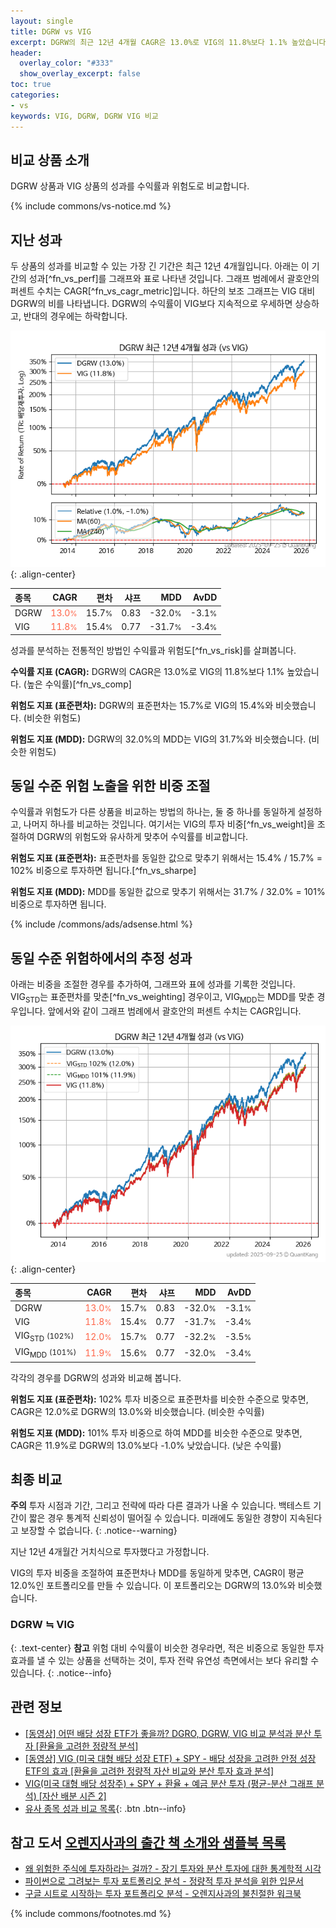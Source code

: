 ```yaml
---
layout: single
title: DGRW vs VIG
excerpt: DGRW의 최근 12년 4개월 CAGR은 13.0%로 VIG의 11.8%보다 1.1% 높았습니다.
header:
  overlay_color: "#333"
  show_overlay_excerpt: false
toc: true
categories:
- vs
keywords: VIG, DGRW, DGRW VIG 비교
---
```


## 비교 상품 소개


DGRW 상품과 VIG 상품의 성과를 수익률과 위험도로 비교합니다.





{% include commons/vs-notice.md %}

## 지난 성과

두 상품의 성과를 비교할 수 있는 가장 긴 기간은 최근 12년 4개월입니다. 아래는 이 기간의 성과[^fn_vs_perf]를 그래프와 표로 나타낸 것입니다.
그래프 범례에서 괄호안의 퍼센트 수치는 CAGR[^fn_vs_cagr_metric]입니다.
하단의 보조 그래프는 VIG 대비 DGRW의 비를 나타냅니다.
DGRW의 수익률이 VIG보다 지속적으로 우세하면 상승하고, 반대의 경우에는 하락합니다.

![DGRW](/vs/images/dgrw-vs-vig_dual.png){: .align-center}

| **종목** | **CAGR** | **편차** | **샤프** | **MDD** | **AvDD** |
| :------------ | ------: | -----------: | -------: | ------: | -------: |
| DGRW | <span style="color: tomato">13.0<small>%</small></span> | 15.7<small>%</small> | 0.83 | -32.0<small>%</small> | -3.1<small>%</small> |
| VIG | <span style="color: tomato">11.8<small>%</small></span> | 15.4<small>%</small> | 0.77 | -31.7<small>%</small> | -3.4<small>%</small> |

<!-- more -->


성과를 분석하는 전통적인 방법인 수익률과 위험도[^fn_vs_risk]를 살펴봅니다.

**수익률 지표 (CAGR):** DGRW의 CAGR은 13.0%로 VIG의 11.8%보다 1.1% 높았습니다. (높은 수익률)[^fn_vs_comp]

**위험도 지표 (표준편차):** DGRW의 표준편차는 15.7%로 VIG의 15.4%와 비슷했습니다. (비슷한 위험도)

**위험도 지표 (MDD):** DGRW의 32.0%의 MDD는 VIG의 31.7%와 비슷했습니다. (비슷한 위험도)



## 동일 수준 위험 노출을 위한 비중 조절

수익률과 위험도가 다른 상품을 비교하는 방법의 하나는, 둘 중 하나를 동일하게 설정하고, 나머지 하나를 비교하는 것입니다.
여기서는 VIG의 투자 비중[^fn_vs_weight]을 조절하여 DGRW의 위험도와 유사하게 맞추어 수익률를 비교합니다.

**위험도 지표 (표준편차):** 표준편차를 동일한 값으로 맞추기 위해서는 15.4% / 15.7% = 102% 비중으로 투자하면 됩니다.[^fn_vs_sharpe]

**위험도 지표 (MDD):** MDD를 동일한 값으로 맞추기 위해서는 31.7% / 32.0% = 101% 비중으로 투자하면 됩니다.


{% include /commons/ads/adsense.html %}



## 동일 수준 위험하에서의 추정 성과

아래는 비중을 조절한 경우를 추가하여, 그래프와 표에 성과를 기록한 것입니다.
VIG<sub>STD</sub>는 표준편차를 맞춘[^fn_vs_weighting] 경우이고, VIG<sub>MDD</sub>는 MDD를 맞춘 경우입니다.
앞에서와 같이 그래프 범례에서 괄호안의 퍼센트 수치는 CAGR입니다.


![DGRW](/vs/images/dgrw-vs-vig.png){: .align-center}



| **종목** | **CAGR** | **편차** | **샤프** | **MDD** | **AvDD** |
| :------------ | ------: | -----------: | -------: | ------: | -------: |
| DGRW | <span style="color: tomato">13.0<small>%</small></span> | 15.7<small>%</small> | 0.83 | -32.0<small>%</small> | -3.1<small>%</small> |
| VIG | <span style="color: tomato">11.8<small>%</small></span> | 15.4<small>%</small> | 0.77 | -31.7<small>%</small> | -3.4<small>%</small> |
| VIG<sub>STD</sub> <small>(102%)</small> | <span style="color: tomato">12.0<small>%</small></span> | 15.7<small>%</small> | 0.77 | -32.2<small>%</small> | -3.5<small>%</small> |
| VIG<sub>MDD</sub> <small>(101%)</small> | <span style="color: tomato">11.9<small>%</small></span> | 15.6<small>%</small> | 0.77 | -32.0<small>%</small> | -3.4<small>%</small> |



각각의 경우를 DGRW의 성과와 비교해 봅니다.

**위험도 지표 (표준편차):** 102% 투자 비중으로 표준편차를 비슷한 수준으로 맞추면, CAGR은 12.0%로 DGRW의 13.0%와 비슷했습니다. (비슷한 수익률)

**위험도 지표 (MDD):** 101% 투자 비중으로 하여 MDD를 비슷한 수준으로 맞추면, CAGR은 11.9%로 DGRW의 13.0%보다 -1.0% 낮았습니다. (낮은 수익률)




## 최종 비교

**주의** 투자 시점과 기간, 그리고 전략에 따라 다른 결과가 나올 수 있습니다. 백테스트 기간이 짧은 경우 통계적 신뢰성이 떨어질 수 있습니다. 미래에도 동일한 경향이 지속된다고 보장할 수 없습니다.
{: .notice--warning}

지난 12년 4개월간 거치식으로 투자했다고 가정합니다.

VIG의 투자 비중을 조절하여 표준편차나 MDD를 동일하게 맞추면, CAGR이 평균 12.0%인 포트폴리오를 만들 수 있습니다.
이 포트폴리오는 DGRW의 13.0%와 비슷했습니다.

### DGRW ≒ VIG
{: .text-center}
**참고** 위험 대비 수익률이 비슷한 경우라면, 적은 비중으로 동일한 투자 효과를 낼 수 있는 상품을 선택하는 것이, 투자 전략 유연성 측면에서는 보다 유리할 수 있습니다.
{: .notice--info}


## 관련 정보

- [[동영상] 어떤 배당 성장 ETF가 좋을까? DGRO, DGRW, VIG 비교 분석과 분산 투자 [환율을 고려한 정량적 분석]](https://youtu.be/l8JDXd0hOM4)
- [[동영상] VIG (미국 대형 배당 성장 ETF) +  SPY - 배당 성장을 고려한 안정 성장 ETF의 효과 [환율을 고려한 정량적 자산 비교와 분산 투자 효과 분석]](https://youtu.be/vAYIWlb1mik)
- [VIG(미국 대형 배당 성장주) + SPY + 환율 + 예금 분산 투자 (평균-분산 그래프 분석) [자산 배분 시즌 2]](https://m.blog.naver.com/onuri2005/223927303964)
- [유사 종목 성과 비교 목록](/vs/){: .btn .btn--info}


## 참고 도서 [오렌지사과의 출간 책 소개와 샘플북 목록](https://kongdori.tistory.com/691)

- [왜 위험한 주식에 투자하라는 걸까? - 장기 투자와 분산 투자에 대한 통계학적 시각](https://kongdori.tistory.com/421)
- [파이썬으로 그려보는 투자 포트폴리오 분석  - 정량적 투자 분석을 위한 입문서](https://kongdori.tistory.com/643)
- [구글 시트로 시작하는 투자 포트폴리오 분석 - 오렌지사과의 불친절한 워크북](https://kongdori.tistory.com/449)

{% include commons/footnotes.md %}
